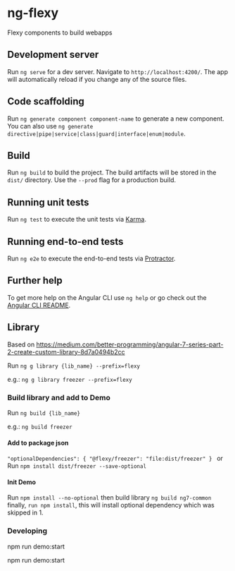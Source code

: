 # ng-flexy
Flexy components to build webapps

## Development server

Run `ng serve` for a dev server. Navigate to `http://localhost:4200/`. The app will automatically reload if you change any of the source files.

## Code scaffolding

Run `ng generate component component-name` to generate a new component. You can also use `ng generate directive|pipe|service|class|guard|interface|enum|module`.

## Build

Run `ng build` to build the project. The build artifacts will be stored in the `dist/` directory. Use the `--prod` flag for a production build.

## Running unit tests

Run `ng test` to execute the unit tests via [Karma](https://karma-runner.github.io).

## Running end-to-end tests

Run `ng e2e` to execute the end-to-end tests via [Protractor](http://www.protractortest.org/).

## Further help

To get more help on the Angular CLI use `ng help` or go check out the [Angular CLI README](https://github.com/angular/angular-cli/blob/master/README.md).

## Library
Based on https://medium.com/better-programming/angular-7-series-part-2-create-custom-library-8d7a0494b2cc

Run `ng g library {lib_name} --prefix=flexy`

e.g.: `ng g library freezer --prefix=flexy`

### Build library and add to Demo
Run `ng build {lib_name}`

e.g.: `ng build freezer`

#### Add to package json
`"optionalDependencies": {
"@flexy/freezer": "file:dist/freezer"
}
`
or 
Run `npm install dist/freezer --save-optional`

#### Init Demo
Run `npm install --no-optional`
then build library `ng build ng7-common`
finally, `run npm install`, this will install optional dependency which was skipped in 1.



### Developing
npm run demo:start

npm run demo:start
  


